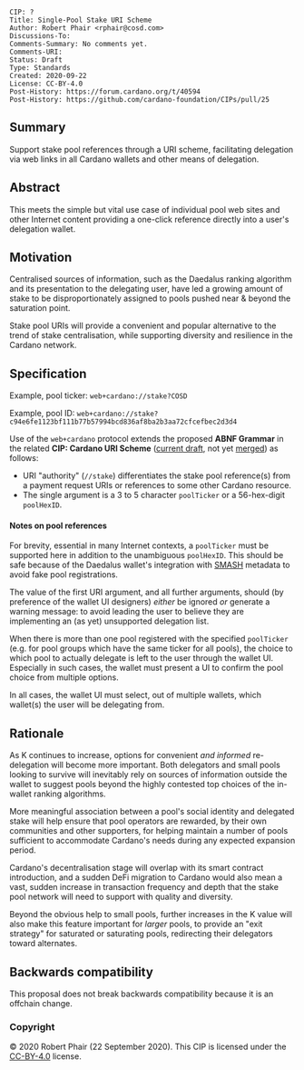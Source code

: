 ```
CIP: ?
Title: Single-Pool Stake URI Scheme
Author: Robert Phair <rphair@cosd.com>
Discussions-To:
Comments-Summary: No comments yet.
Comments-URI:
Status: Draft
Type: Standards
Created: 2020-09-22
License: CC-BY-4.0
Post-History: https://forum.cardano.org/t/40594
Post-History: https://github.com/cardano-foundation/CIPs/pull/25
```

## Summary

Support stake pool references through a URI scheme, facilitating delegation via web links in all Cardano wallets and other means of delegation.

## Abstract

This meets the simple but vital use case of individual pool web sites and other Internet content providing a one-click reference directly into a user's delegation wallet.

## Motivation

Centralised sources of information, such as the Daedalus ranking algorithm and its presentation to the delegating user, have led a growing amount of stake to be disproportionately assigned to pools pushed near & beyond the saturation point.

Stake pool URIs will provide a convenient and popular alternative to the trend of stake centralisation, while supporting diversity and resilience in the Cardano network.

## Specification

Example, pool ticker:
`web+cardano://stake?COSD`

Example, pool ID:
`web+cardano://stake?c94e6fe1123bf111b77b57994bcd836af8ba2b3aa72cfcefbec2d3d4`

Use of the `web+cardano` protocol extends the proposed **ABNF Grammar** in the related **CIP: Cardano URI Scheme** ([current draft](https://github.com/Emurgo/CIPs/blob/payment-urls/PaymentUrls/PaymentUrls.md), not yet [merged](https://github.com/cardano-foundation/CIPs/pull/30)) as follows:

* URI "authority" (`//stake`) differentiates the stake pool reference(s) from a payment request URIs or references to some other Cardano resource.
* The single argument is a 3 to 5 character `poolTicker` or a 56-hex-digit `poolHexID`.

#### Notes on pool references

For brevity, essential in many Internet contexts, a `poolTicker`  must be supported here in addition to the unambiguous `poolHexID`.  This should be safe because of the Daedalus wallet's integration with [SMASH](https://github.com/input-output-hk/smash) metadata to avoid fake pool registrations.

The value of the first URI argument, and all further arguments, should (by preference of the wallet UI designers) *either* be ignored *or* generate a warning message: to avoid leading the user to believe they are implementing an (as yet) unsupported delegation list.

When there is more than one pool registered with the specified `poolTicker` (e.g. for pool groups which have the same ticker for all pools), the choice to which pool to actually delegate is left to the user through the wallet UI.  Especially in such cases, the wallet must present a UI to confirm the pool choice from multiple options.

In all cases, the wallet UI must select, out of multiple wallets, which wallet(s) the user will be delegating from.

## Rationale

As K continues to increase, options for convenient *and informed* re-delegation will become more important.  Both delegators and small pools looking to survive will inevitably rely on sources of information outside the wallet to suggest pools beyond the highly contested top choices of the in-wallet ranking algorithms.

More meaningful association between a pool's social identity and delegated stake will help ensure that pool operators are rewarded, by their own communities and other supporters, for helping maintain a number of pools sufficient to accommodate Cardano's needs during any expected expansion period.

Cardano's decentralisation stage will overlap with its smart contract introduction, and a sudden DeFi migration to Cardano would also mean a vast, sudden increase in transaction frequency and depth that the stake pool network will need to support with quality and diversity.

Beyond the obvious help to small pools, further increases in the K value will also make this feature important for *larger* pools, to provide an "exit strategy" for saturated or saturating pools, redirecting their delegators toward alternates.

## Backwards compatibility

This proposal does not break backwards compatibility because it is an offchain change.

### Copyright

© 2020 Robert Phair (22 September 2020).  This CIP is licensed under the [CC-BY-4.0](https://creativecommons.org/licenses/by/4.0/legalcode) license.
